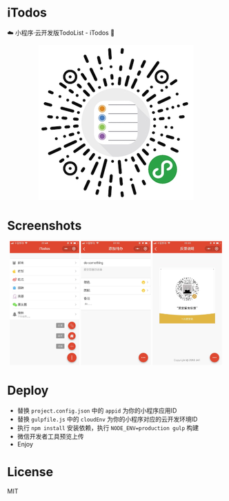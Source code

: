 
# iTodos

☁️ 小程序·云开发版TodoList - iTodos 📌

<p align="center"><img src="screenshots/iTodos.jpeg" width="360"></p>

# Screenshots

<p align="center">
<img src="screenshots/iTodos0.jpeg" width="32%">
<img src="screenshots/iTodos1.jpeg" width="32%">
<img src="screenshots/iTodos2.jpeg" width="32%">
</p>

# Deploy

- 替换 `project.config.json` 中的 `appid` 为你的小程序应用ID
- 替换 `gulpfile.js` 中的 `cloudEnv` 为你的小程序对应的云开发环境ID
- 执行 `npm install` 安装依赖，执行 `NODE_ENV=production gulp` 构建
- 微信开发者工具预览上传
- Enjoy

# License

MIT
